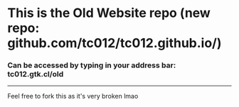 # This is the Old Website repo (new repo: github.com/tc012/tc012.github.io/)
### Can be accessed by typing in your address bar: tc012.gtk.cl/old
------------------------------------------------------------------------------
Feel free to fork this as it's very broken lmao
